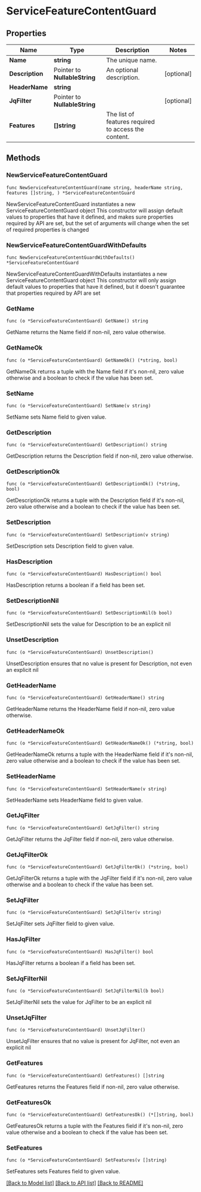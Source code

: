 # ServiceFeatureContentGuard

## Properties

Name | Type | Description | Notes
------------ | ------------- | ------------- | -------------
**Name** | **string** | The unique name. | 
**Description** | Pointer to **NullableString** | An optional description. | [optional] 
**HeaderName** | **string** |  | 
**JqFilter** | Pointer to **NullableString** |  | [optional] 
**Features** | **[]string** | The list of features required to access the content. | 

## Methods

### NewServiceFeatureContentGuard

`func NewServiceFeatureContentGuard(name string, headerName string, features []string, ) *ServiceFeatureContentGuard`

NewServiceFeatureContentGuard instantiates a new ServiceFeatureContentGuard object
This constructor will assign default values to properties that have it defined,
and makes sure properties required by API are set, but the set of arguments
will change when the set of required properties is changed

### NewServiceFeatureContentGuardWithDefaults

`func NewServiceFeatureContentGuardWithDefaults() *ServiceFeatureContentGuard`

NewServiceFeatureContentGuardWithDefaults instantiates a new ServiceFeatureContentGuard object
This constructor will only assign default values to properties that have it defined,
but it doesn't guarantee that properties required by API are set

### GetName

`func (o *ServiceFeatureContentGuard) GetName() string`

GetName returns the Name field if non-nil, zero value otherwise.

### GetNameOk

`func (o *ServiceFeatureContentGuard) GetNameOk() (*string, bool)`

GetNameOk returns a tuple with the Name field if it's non-nil, zero value otherwise
and a boolean to check if the value has been set.

### SetName

`func (o *ServiceFeatureContentGuard) SetName(v string)`

SetName sets Name field to given value.


### GetDescription

`func (o *ServiceFeatureContentGuard) GetDescription() string`

GetDescription returns the Description field if non-nil, zero value otherwise.

### GetDescriptionOk

`func (o *ServiceFeatureContentGuard) GetDescriptionOk() (*string, bool)`

GetDescriptionOk returns a tuple with the Description field if it's non-nil, zero value otherwise
and a boolean to check if the value has been set.

### SetDescription

`func (o *ServiceFeatureContentGuard) SetDescription(v string)`

SetDescription sets Description field to given value.

### HasDescription

`func (o *ServiceFeatureContentGuard) HasDescription() bool`

HasDescription returns a boolean if a field has been set.

### SetDescriptionNil

`func (o *ServiceFeatureContentGuard) SetDescriptionNil(b bool)`

 SetDescriptionNil sets the value for Description to be an explicit nil

### UnsetDescription
`func (o *ServiceFeatureContentGuard) UnsetDescription()`

UnsetDescription ensures that no value is present for Description, not even an explicit nil
### GetHeaderName

`func (o *ServiceFeatureContentGuard) GetHeaderName() string`

GetHeaderName returns the HeaderName field if non-nil, zero value otherwise.

### GetHeaderNameOk

`func (o *ServiceFeatureContentGuard) GetHeaderNameOk() (*string, bool)`

GetHeaderNameOk returns a tuple with the HeaderName field if it's non-nil, zero value otherwise
and a boolean to check if the value has been set.

### SetHeaderName

`func (o *ServiceFeatureContentGuard) SetHeaderName(v string)`

SetHeaderName sets HeaderName field to given value.


### GetJqFilter

`func (o *ServiceFeatureContentGuard) GetJqFilter() string`

GetJqFilter returns the JqFilter field if non-nil, zero value otherwise.

### GetJqFilterOk

`func (o *ServiceFeatureContentGuard) GetJqFilterOk() (*string, bool)`

GetJqFilterOk returns a tuple with the JqFilter field if it's non-nil, zero value otherwise
and a boolean to check if the value has been set.

### SetJqFilter

`func (o *ServiceFeatureContentGuard) SetJqFilter(v string)`

SetJqFilter sets JqFilter field to given value.

### HasJqFilter

`func (o *ServiceFeatureContentGuard) HasJqFilter() bool`

HasJqFilter returns a boolean if a field has been set.

### SetJqFilterNil

`func (o *ServiceFeatureContentGuard) SetJqFilterNil(b bool)`

 SetJqFilterNil sets the value for JqFilter to be an explicit nil

### UnsetJqFilter
`func (o *ServiceFeatureContentGuard) UnsetJqFilter()`

UnsetJqFilter ensures that no value is present for JqFilter, not even an explicit nil
### GetFeatures

`func (o *ServiceFeatureContentGuard) GetFeatures() []string`

GetFeatures returns the Features field if non-nil, zero value otherwise.

### GetFeaturesOk

`func (o *ServiceFeatureContentGuard) GetFeaturesOk() (*[]string, bool)`

GetFeaturesOk returns a tuple with the Features field if it's non-nil, zero value otherwise
and a boolean to check if the value has been set.

### SetFeatures

`func (o *ServiceFeatureContentGuard) SetFeatures(v []string)`

SetFeatures sets Features field to given value.



[[Back to Model list]](../README.md#documentation-for-models) [[Back to API list]](../README.md#documentation-for-api-endpoints) [[Back to README]](../README.md)


